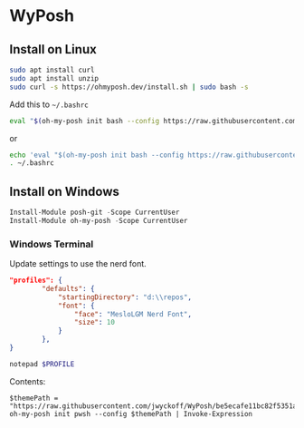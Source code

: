 # WyPosh


## Install on Linux
```bash
sudo apt install curl
sudo apt install unzip
sudo curl -s https://ohmyposh.dev/install.sh | sudo bash -s

```

Add this to `~/.bashrc`
```bash
eval "$(oh-my-posh init bash --config https://raw.githubusercontent.com/jwyckoff/WyPosh/main/wyckoff.json)"
```

or
```bash
echo 'eval "$(oh-my-posh init bash --config https://raw.githubusercontent.com/jwyckoff/WyPosh/main/wy-linux.json)"' >> ~/.bashrc
. ~/.bashrc

```


## Install on Windows

```powershell
Install-Module posh-git -Scope CurrentUser
Install-Module oh-my-posh -Scope CurrentUser
```

### Windows Terminal
Update settings to use the nerd font.

```json
"profiles": {
        "defaults": {
            "startingDirectory": "d:\\repos",
            "font": {
                "face": "MesloLGM Nerd Font",
                "size": 10
            }
        },
}
```

```powershell
notepad $PROFILE
```

Contents:
```
$themePath = "https://raw.githubusercontent.com/jwyckoff/WyPosh/be5ecafe11bc82f5351a8df97979159fe6808699/wyckoff.json"
oh-my-posh init pwsh --config $themePath | Invoke-Expression
```
